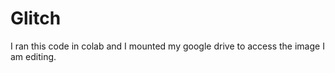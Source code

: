 # Glitch

I ran this code in colab and I mounted my google drive to access the image I am editing. 
